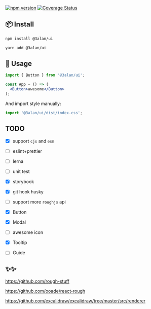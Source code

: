 [![npm version](https://badge.fury.io/js/@3alan%2Fui.svg)](https://badge.fury.io/js/@3alan%2Fui)
[![Coverage Status](https://coveralls.io/repos/github/3Alan/alan-ui/badge.svg?branch=main)](https://coveralls.io/github/3Alan/alan-ui?branch=main)

## 📦 Install

```bash
npm install @3alan/ui
```

```bash
yarn add @3alan/ui
```

## 🔨 Usage

```jsx
import { Button } from '@3alan/ui';

const App = () => (
  <Button>awesome</Button>
);
```

And import style manually:

```jsx
import '@3alan/ui/dist/index.css';
```

## TODO
- [x] support `cjs` and `esm`
- [ ] eslint+prettier
- [ ] lerna
- [ ] unit test
- [x] storybook
- [x] git hook husky
- [ ] support more `roughjs` api
- [x] Button
- [x] Modal
- [ ] awesome icon
- [x] Tooltip
- [ ] Guide


## ✨✨
https://github.com/rough-stuff

https://github.com/ooade/react-rough

https://github.com/excalidraw/excalidraw/tree/master/src/renderer
